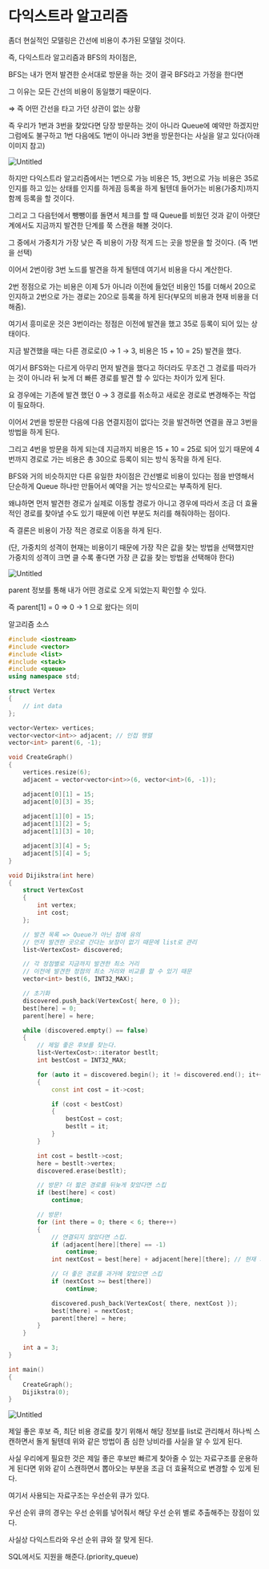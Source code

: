 # 다익스트라 알고리즘

좀더 현실적인 모델링은 간선에 비용이 추가된 모델일 것이다.

즉, 다익스트라 알고리즘과 BFS의 차이점은,

BFS는 내가 먼저 발견한 순서대로 방문을 하는 것이 결국 BFS라고 가정을 한다면 

그 이유는 모든 간선의 비용이 동일했기 때문이다. 

⇒ 즉 어떤 간선을 타고 가던 상관이 없는 상황

즉 우리가 1번과 3번을 찾았다면 당장 방문하는 것이 아니라 Queue에 예약만 하겠지만 그럼에도 불구하고 1번 다음에도 1번이 아니라 3번을 방문한다는 사실을 알고 있다(아래 이미지 참고)

![Untitled](https://s3-us-west-2.amazonaws.com/secure.notion-static.com/6c23d2fe-ba3f-4d84-8a50-ffe3247085de/Untitled.png)

하지만 다익스트라 알고리즘에서는 1번으로 가능 비용은 15, 3번으로 가능 비용은 35로 인지를 하고 있는 상태를 인지를 하게끔 등록을 하게 될텐데 들어가는 비용(가중치)까지 함께 등록을 할 것이다.

그리고 그 다음턴에서 뺑뺑이를 돌면서 체크를 할 때 Queue를 비웠던 것과 같이 아랫단계에서도 지금까지 발견한 단계를 쭉 스캔을 해볼 것이다.

그 중에서 가중치가 가장 낮은 즉 비용이 가장 적게 드는 곳을 방문을 할 것이다. (즉 1번을 선택)

이어서 2번이랑 3번 노드를 발견을 하게 될텐데 여기서 비용을 다시 계산한다.

2번 정점으로 가는 비용은 이제 5가 아니라 이전에 들었던 비용인 15를 더해서 20으로 인지하고 2번으로 가는 경로는 20으로 등록을 하게 된다(부모의 비용과 현재 비용을 더해줌).

여기서 흥미로운 것은 3번이라는 정점은 이전에 발견을 했고 35로 등록이 되어 있는 상태이다.

지금 발견했을 때는 다른 경로로(0 → 1 → 3, 비용은 15 + 10 = 25) 발견을 했다.

여기서 BFS와는 다르게 아무리 먼저 발견을 했다고 하더라도 무조건 그 경로를 따라가는 것이 아니라 뒤 늦게 더 빠른 경로를 발견 할 수 있다는 차이가 있게 된다.

요 경우에는 기존에 발견 했던 0 → 3 경로를 취소하고 새로운 경로로 변경해주는 작업이 필요하다.

이어서 2번을 방문한 다음에 다음 연결지점이 없다는 것을 발견하면 연결을 끊고 3번을 방법을 하게 된다.

그리고 4번을 방문을 하게 되는데 지금까지 비용은 15 + 10 = 25로 되어 있기 때문에 4번까지 경로로 가는 비용은 총 30으로 등록이 되는 방식 동작을 하게 된다.

BFS와 거의 비슷하지만 다른 유일한 차이점은 간선별로 비용이 있다는 점을 반영해서 단순하게 Queue 하나만 만들어서 예약을 거는 방식으로는 부족하게 된다.

왜냐하면 먼저 발견한 경로가 실제로 이동할 경로가 아니고 경우에 따라서 조금 더 효율적인 경로를 찾아낼 수도 있기 때문에 이런 부분도 처리를 해줘야하는 점이다.

즉 결론은 비용이 가장 적은 경로로 이동을 하게 된다.

(단, 가중치의 성격이 현재는 비용이기 때문에 가장 작은 값을 찾는 방법을 선택했지만 가중치의 성격이 크면 클 수록 좋다면 가장 큰 값을 찾는 방법을 선택해야 한다)

![Untitled](https://s3-us-west-2.amazonaws.com/secure.notion-static.com/131d59b3-c69b-419b-ac23-02ff2caccd7f/Untitled.png)

parent 정보를 통해 내가 어떤 경로로 오게 되었는지 확인할 수 있다.

즉 parent[1] = 0 ⇒ 0 → 1 으로 왔다는 의미

알고리즘 소스

```cpp
#include <iostream>
#include <vector>
#include <list>
#include <stack>
#include <queue>
using namespace std;

struct Vertex
{
	// int data
};

vector<Vertex> vertices;
vector<vector<int>> adjacent; // 인접 행렬
vector<int> parent(6, -1);

void CreateGraph()
{
	vertices.resize(6);
	adjacent = vector<vector<int>>(6, vector<int>(6, -1));

	adjacent[0][1] = 15;
	adjacent[0][3] = 35;
	
	adjacent[1][0] = 15;
	adjacent[1][2] = 5;
	adjacent[1][3] = 10;

	adjacent[3][4] = 5;
	adjacent[5][4] = 5;
}

void Dijikstra(int here)
{
	struct VertexCost
	{
		int vertex;
		int cost;
	};

	// 발견 목록 => Queue가 아닌 점에 유의 
	// 먼저 발견한 곳으로 간다는 보장이 없기 때문에 list로 관리
	list<VertexCost> discovered; 

	// 각 정점별로 지금까지 발견한 최소 거리
	// 이전에 발견한 정점의 최소 거리와 비교를 할 수 있기 때문
	vector<int> best(6, INT32_MAX); 

	// 초기화
	discovered.push_back(VertexCost{ here, 0 });
	best[here] = 0;
	parent[here] = here;

	while (discovered.empty() == false)
	{
		// 제일 좋은 후보를 찾는다.
		list<VertexCost>::iterator bestlt;
		int bestCost = INT32_MAX;

		for (auto it = discovered.begin(); it != discovered.end(); it++)
		{
			const int cost = it->cost;

			if (cost < bestCost)
			{
				bestCost = cost;
				bestlt = it;
			}
		}

		int cost = bestlt->cost;
		here = bestlt->vertex;
		discovered.erase(bestlt);

		// 방문? 더 짧은 경로를 뒤늦게 찾았다면 스킵
		if (best[here] < cost)
			continue;

		// 방문!
		for (int there = 0; there < 6; there++)
		{
			// 연결되지 않았다면 스킵.
			if (adjacent[here][there] == -1)
				continue;
			int nextCost = best[here] + adjacent[here][there]; // 현재 최소 비용 + 다음으로 들어가는 비용

			// 더 좋은 경로를 과거에 찾았으면 스킵
			if (nextCost >= best[there])
				continue;

			discovered.push_back(VertexCost{ there, nextCost });
			best[there] = nextCost;
			parent[there] = here;
		}
	}

	int a = 3;
}

int main() 
{
	CreateGraph();
	Dijikstra(0);
}
```

![Untitled](https://s3-us-west-2.amazonaws.com/secure.notion-static.com/7ed1d844-7f01-41fe-8684-b5888e6b4415/Untitled.png)

제일 좋은 후보 즉, 최단 비용 경로를 찾기 위해서 해당 정보를 list로 관리해서 하나씩 스캔하면서 돌게 될텐데 위와 같은 방법이 좀 심한 낭비라를 사실을 알 수 있게 된다.

사실 우리에게 필요한 것은 제일 좋은 후보만 빠르게 찾아줄 수 있는 자료구조를 운용하게 된다면 위와 같이 스캔하면서 뽑아오는 부분을 조금 더 효율적으로 변경할 수 있게 된다.

여기서 사용되는 자료구조는 우선순위 큐가 있다.

우선 순위 큐의 경우는 우선 순위를 넣어줘서 해당 우선 순위 별로 추출해주는 장점이 있다.

사실상 다익스트라와 우선 순위 큐와 잘 맞게 된다.

SQL에서도 지원을 해준다.(priority_queue)